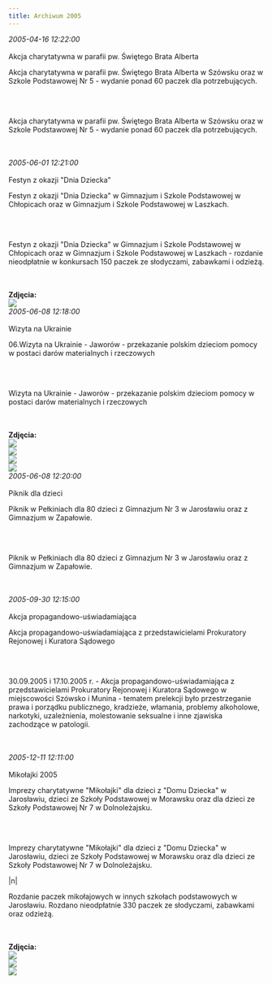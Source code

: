 ```yaml
---
title: Archiwum 2005
---
```


<div class="archiveItem">
<i>2005-04-16 12:22:00</i><br><br>
Akcja charytatywna w parafii pw. Świętego Brata Alberta<p>Akcja charytatywna w parafii pw. Świętego Brata Alberta w Szówsku oraz w Szkole Podstawowej Nr 5 - wydanie ponad 60 paczek dla potrzebujących.</p><br><br>
<p>Akcja charytatywna w parafii pw. Świętego Brata Alberta w Szówsku oraz w Szkole Podstawowej Nr 5 - wydanie ponad 60 paczek dla potrzebujących.</p><br><br>
</div>
<div class="archiveItem">
<i>2005-06-01 12:21:00</i><br><br>
Festyn z okazji &quot;Dnia Dziecka&quot;<p>Festyn z okazji "Dnia Dziecka" w Gimnazjum i Szkole Podstawowej w Chłopicach oraz w Gimnazjum i Szkole Podstawowej w Laszkach.</p><br><br>
<p>Festyn z okazji "Dnia Dziecka" w Gimnazjum i Szkole Podstawowej w Chłopicach oraz w Gimnazjum i Szkole Podstawowej w Laszkach - rozdanie nieodpłatnie w konkursach 150 paczek ze słodyczami, zabawkami i odzieżą.</p><br><br>
<b>Zdjęcia:</b><br>
<div class="centerImgs">
<img src="img/archive_files/festyn.jpg" /><br>
</div>
</div>
<div class="archiveItem">
<i>2005-06-08 12:18:00</i><br><br>
Wizyta na Ukrainie<p>06.Wizyta na Ukrainie - Jaworów - przekazanie polskim dzieciom pomocy w postaci darów materialnych i rzeczowych</p><br><br>
<p>Wizyta na Ukrainie - Jaworów - przekazanie polskim dzieciom pomocy w postaci darów materialnych i rzeczowych</p><br><br>
<b>Zdjęcia:</b><br>
<div class="centerImgs">
<img src="img/archive_files/bebenek.jpg" /><br>
<img src="img/archive_files/jaworow.jpg" /><br>
<img src="img/archive_files/jaworow[1].jpg" /><br>
<img src="img/archive_files/ukraina.jpg" /><br>
</div>
</div>
<div class="archiveItem">
<i>2005-06-08 12:20:00</i><br><br>
Piknik dla dzieci<p>Piknik w Pełkiniach dla 80 dzieci z Gimnazjum Nr 3 w Jarosławiu oraz z Gimnazjum w Zapałowie.</p><br><br>
<p>Piknik w Pełkiniach dla 80 dzieci z Gimnazjum Nr 3 w Jarosławiu oraz z Gimnazjum w Zapałowie.</p><br><br>
</div>
<div class="archiveItem">
<i>2005-09-30 12:15:00</i><br><br>
Akcja propagandowo-uświadamiająca<p>Akcja propagandowo-uświadamiająca z przedstawicielami Prokuratory Rejonowej i Kuratora Sądowego</p><br><br>
<p>30.09.2005 i 17.10.2005 r. - Akcja propagandowo-uświadamiająca z przedstawicielami Prokuratory Rejonowej i Kuratora Sądowego w miejscowości Szówsko i Munina - tematem prelekcji było przestrzeganie prawa i porządku publicznego, kradzieże, włamania, problemy alkoholowe, narkotyki, uzależnienia, molestowanie seksualne i inne zjawiska zachodzące w patologii.</p><br><br>
</div>
<div class="archiveItem">
<i>2005-12-11 12:11:00</i><br><br>
Mikołajki 2005<p>Imprezy charytatywne "Mikołajki" dla dzieci z "Domu Dziecka" w Jarosławiu, dzieci ze Szkoły Podstawowej w Morawsku oraz dla dzieci ze Szkoły Podstawowej Nr 7 w Dolnoleżajsku.</p><br><br>
<p>Imprezy charytatywne "Mikołajki" dla dzieci z "Domu Dziecka" w Jarosławiu, dzieci ze Szkoły Podstawowej w Morawsku oraz dla dzieci ze Szkoły Podstawowej Nr 7 w Dolnoleżajsku.</p>|n|<p>Rozdanie paczek mikołajowych w innych szkołach podstawowych w Jarosławiu. Rozdano nieodpłatnie 330 paczek ze słodyczami, zabawkami oraz odzieżą.</p><br><br>
<b>Zdjęcia:</b><br>
<div class="centerImgs">
<img src="img/archive_files/05.jpg" /><br>
<img src="img/archive_files/morawsko.jpg" /><br>
<img src="img/archive_files/morawsko_12.2005.jpg" /><br>
</div>
</div>
